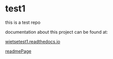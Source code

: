 # test1
this is a test repo

documentation about this project can be found at: 

[wietsetest1.readthedocs.io](http://wietsetest1.readthedocs.io)

[readmePage](https://wietsefranssen.github.io/test1)
